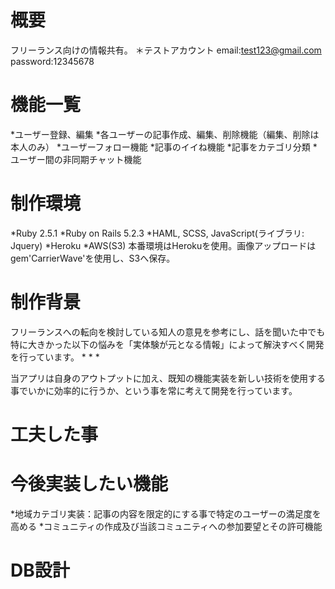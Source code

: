 # 概要
フリーランス向けの情報共有。
＊テストアカウント
 email:test123@gmail.com
 password:12345678
 
# 機能一覧
*ユーザー登録、編集
*各ユーザーの記事作成、編集、削除機能（編集、削除は本人のみ）
*ユーザーフォロー機能
*記事のイイね機能
*記事をカテゴリ分類
*ユーザー間の非同期チャット機能

# 制作環境
*Ruby 2.5.1
*Ruby on Rails 5.2.3
*HAML, SCSS, JavaScript(ライブラリ: Jquery)
*Heroku
*AWS(S3)
本番環境はHerokuを使用。画像アップロードはgem'CarrierWave'を使用し、S3へ保存。

# 制作背景
フリーランスへの転向を検討している知人の意見を参考にし、話を聞いた中でも特に大きかった以下の悩みを「実体験が元となる情報」によって解決すべく開発を行っています。
*
*
*


当アプリは自身のアウトプットに加え、既知の機能実装を新しい技術を使用する事でいかに効率的に行うか、という事を常に考えて開発を行っています。
# 工夫した事


# 今後実装したい機能
*地域カテゴリ実装：記事の内容を限定的にする事で特定のユーザーの満足度を高める
*コミュニティの作成及び当該コミュニティへの参加要望とその許可機能

# DB設計
